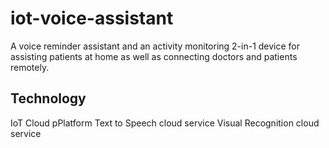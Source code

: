# iot-voice-assistant

A voice reminder assistant and an activity monitoring 2-in-1 device for assisting patients at home as well as connecting doctors and patients remotely. 

## Technology

IoT Cloud pPlatform
Text to Speech cloud service
Visual Recognition cloud service


